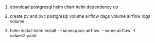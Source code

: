 1. download postgresql helm chart
helm dependency up 

2. create pv and pvc
postgresql volume
airflow dags volume
airflow logs volume

3. helm install
helm install --namespace airflow --name airflow -f values2.yaml .

